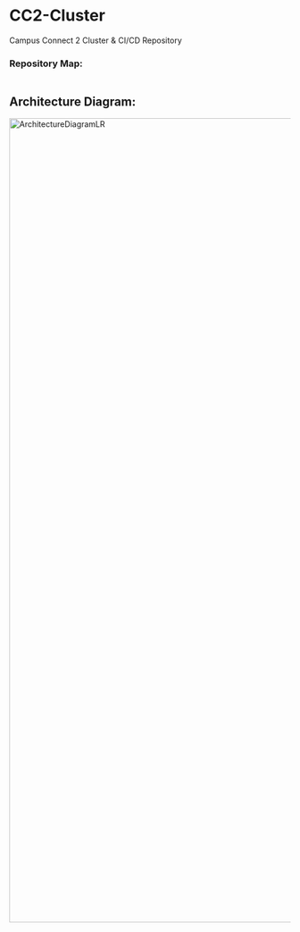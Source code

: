 # CC2-Cluster
Campus Connect 2 Cluster &amp; CI/CD Repository

### Repository Map: 
<!-- REPO_MAP_START -->
```bash

```
<!--REPO_MAP_END --> 
## Architecture Diagram: 
<img width="3840" height="1440" alt="ArchitectureDiagramLR" src="https://github.com/user-attachments/assets/4366554c-10d9-4218-8391-b413e0f1d30b" />
